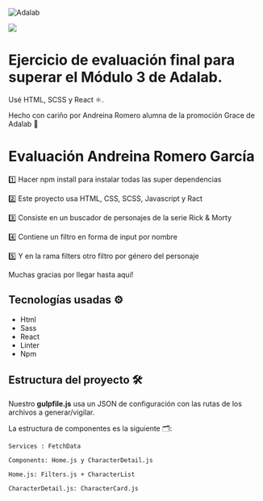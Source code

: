 ![Adalab](_src/assets/images/logo-adalab-80px.png)

![](https://media.giphy.com/media/WVudyGEaizNeg/giphy.gif)

# Ejercicio de evaluación final para superar el Módulo 3 de Adalab.
Usé HTML, SCSS y React ⚛️.

Hecho con cariño por Andreina Romero alumna de la promoción Grace de Adalab 🌈

# Evaluación Andreina Romero García

1️⃣ Hacer npm install para instalar todas las super dependencias

2️⃣ Este proyecto usa HTML, CSS, SCSS, Javascript y Ract

3️⃣ Consiste en un buscador de personajes de la serie Rick & Morty

4️⃣ Contiene un filtro en forma de input por nombre

5️⃣ Y en la rama filters otro filtro por género del personaje

Muchas gracias por llegar hasta aquí!


## Tecnologías usadas ⚙️
- Html
- Sass
- React
- Linter
- Npm

## Estructura del proyecto 🛠
Nuestro **gulpfile.js** usa un JSON de configuración con las rutas de los archivos a generar/vigilar.

La estructura de componentes es la siguiente 🗂:
```
Services : FetchData

Components: Home.js y CharacterDetail.js

Home.js: Filters.js + CharacterList

CharacterDetail.js: CharacterCard.js
```
